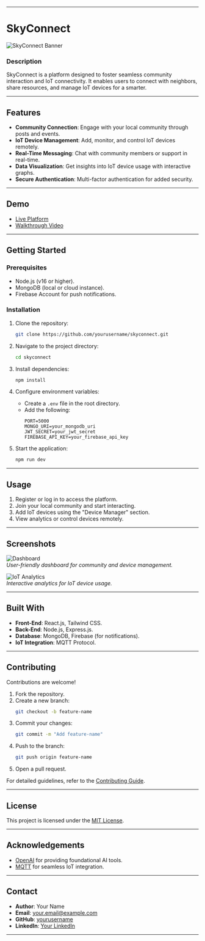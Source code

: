 
---

# **SkyConnect**  
![SkyConnect Banner](https://via.placeholder.com/800x200.png?text=SkyConnect+-+Seamless+Community+Connections)

### **Description**  
SkyConnect is a platform designed to foster seamless community interaction and IoT connectivity. It enables users to connect with neighbors, share resources, and manage IoT devices for a smarter.

---

## **Features**
- **Community Connection**: Engage with your local community through posts and events.  
- **IoT Device Management**: Add, monitor, and control IoT devices remotely.  
- **Real-Time Messaging**: Chat with community members or support in real-time.  
- **Data Visualization**: Get insights into IoT device usage with interactive graphs.  
- **Secure Authentication**: Multi-factor authentication for added security.  

---

## **Demo**
- [Live Platform](https://skyconnect.example.com)  
- [Walkthrough Video](https://youtu.be/skyconnect-demo)  

---

## **Getting Started**

### **Prerequisites**
- Node.js (v16 or higher).  
- MongoDB (local or cloud instance).  
- Firebase Account for push notifications.  

### **Installation**
1. Clone the repository:  
   ```bash
   git clone https://github.com/yourusername/skyconnect.git
   ```
2. Navigate to the project directory:  
   ```bash
   cd skyconnect
   ```
3. Install dependencies:  
   ```bash
   npm install
   ```
4. Configure environment variables:  
   - Create a `.env` file in the root directory.  
   - Add the following:  
     ```env
     PORT=5000
     MONGO_URI=your_mongodb_uri
     JWT_SECRET=your_jwt_secret
     FIREBASE_API_KEY=your_firebase_api_key
     ```

5. Start the application:  
   ```bash
   npm run dev
   ```

---

## **Usage**
1. Register or log in to access the platform.  
2. Join your local community and start interacting.  
3. Add IoT devices using the "Device Manager" section.  
4. View analytics or control devices remotely.  

---

## **Screenshots**
![Dashboard](https://via.placeholder.com/600x400.png?text=Dashboard)  
*User-friendly dashboard for community and device management.*  

![IoT Analytics](https://via.placeholder.com/600x400.png?text=IoT+Analytics)  
*Interactive analytics for IoT device usage.*  

---

## **Built With**
- **Front-End**: React.js, Tailwind CSS.  
- **Back-End**: Node.js, Express.js.  
- **Database**: MongoDB, Firebase (for notifications).  
- **IoT Integration**: MQTT Protocol.  

---

## **Contributing**
Contributions are welcome!  
1. Fork the repository.  
2. Create a new branch:  
   ```bash
   git checkout -b feature-name
   ```
3. Commit your changes:  
   ```bash
   git commit -m "Add feature-name"
   ```
4. Push to the branch:  
   ```bash
   git push origin feature-name
   ```
5. Open a pull request.  

For detailed guidelines, refer to the [Contributing Guide](CONTRIBUTING.md).

---

## **License**
This project is licensed under the [MIT License](LICENSE).  

---

## **Acknowledgements**
- [OpenAI](https://openai.com/) for providing foundational AI tools.  
- [MQTT](https://mqtt.org/) for seamless IoT integration.  

---

## **Contact**
- **Author**: Your Name  
- **Email**: your.email@example.com  
- **GitHub**: [yourusername](https://github.com/yourusername)  
- **LinkedIn**: [Your LinkedIn](https://linkedin.com/in/yourprofile)  

---
